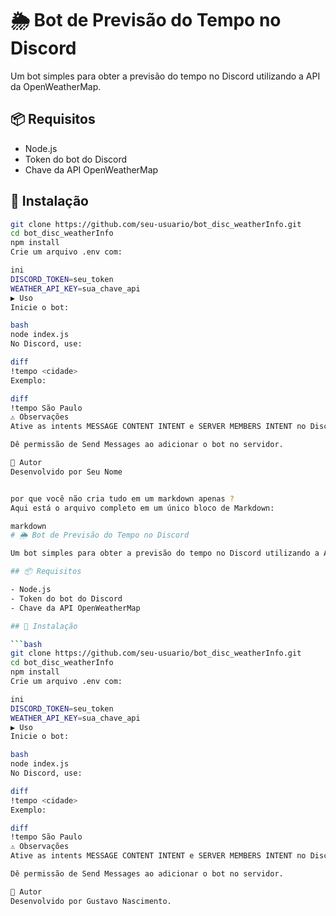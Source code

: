 
# 🌦️ Bot de Previsão do Tempo no Discord

Um bot simples para obter a previsão do tempo no Discord utilizando a API da OpenWeatherMap.

## 📦 Requisitos

- Node.js
- Token do bot do Discord
- Chave da API OpenWeatherMap

## 🚀 Instalação

```bash
git clone https://github.com/seu-usuario/bot_disc_weatherInfo.git
cd bot_disc_weatherInfo
npm install
Crie um arquivo .env com:

ini
DISCORD_TOKEN=seu_token
WEATHER_API_KEY=sua_chave_api
▶️ Uso
Inicie o bot:

bash
node index.js
No Discord, use:

diff
!tempo <cidade>
Exemplo:

diff
!tempo São Paulo
⚠️ Observações
Ative as intents MESSAGE CONTENT INTENT e SERVER MEMBERS INTENT no Discord Developer Portal.

Dê permissão de Send Messages ao adicionar o bot no servidor.

👤 Autor
Desenvolvido por Seu Nome


por que você não cria tudo em um markdown apenas ?
Aqui está o arquivo completo em um único bloco de Markdown:

markdown
# 🌦️ Bot de Previsão do Tempo no Discord

Um bot simples para obter a previsão do tempo no Discord utilizando a API da OpenWeatherMap.

## 📦 Requisitos

- Node.js
- Token do bot do Discord
- Chave da API OpenWeatherMap

## 🚀 Instalação

```bash
git clone https://github.com/seu-usuario/bot_disc_weatherInfo.git
cd bot_disc_weatherInfo
npm install
Crie um arquivo .env com:

ini
DISCORD_TOKEN=seu_token
WEATHER_API_KEY=sua_chave_api
▶️ Uso
Inicie o bot:

bash
node index.js
No Discord, use:

diff
!tempo <cidade>
Exemplo:

diff
!tempo São Paulo
⚠️ Observações
Ative as intents MESSAGE CONTENT INTENT e SERVER MEMBERS INTENT no Discord Developer Portal.

Dê permissão de Send Messages ao adicionar o bot no servidor.

👤 Autor
Desenvolvido por Gustavo Nascimento.
